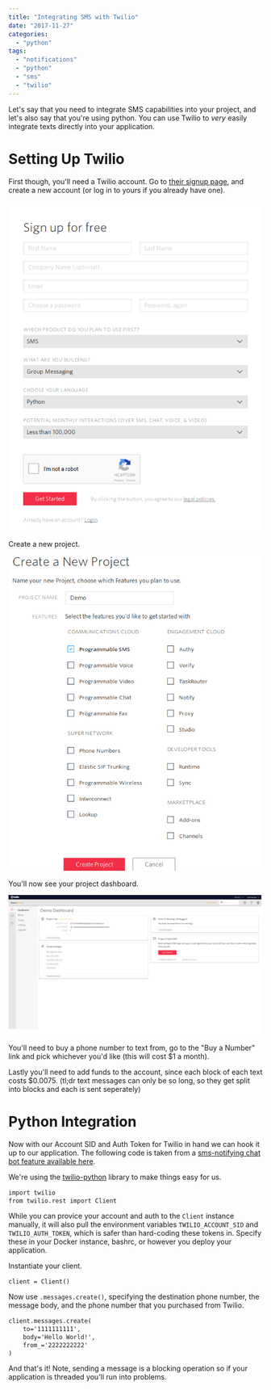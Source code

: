 ```yaml
---
title: "Integrating SMS with Twilio"
date: "2017-11-27"
categories: 
  - "python"
tags: 
  - "notifications"
  - "python"
  - "sms"
  - "twilio"
---
```


Let's say that you need to integrate SMS capabilities into your project, and let's also say that you're using python. You can use Twilio to _very_ easily integrate texts directly into your application.

# Setting Up Twilio

First though, you'll need a Twilio account. Go to [their signup page](https://www.twilio.com/try-twilio), and create a new account (or log in to yours if you already have one).

![](images/twilio.png)

Create a new project.

![](images/Screenshot-2017-11-27-Twilio-Console-Projects-Create.png)

You'll now see your project dashboard.

![](images/Screenshot-2017-11-27-Twilio-Cloud-Communications-Web-Service-API-for-building-Voice-and-SMS-Applications.png)

You'll need to buy a phone number to text from, go to the "Buy a Number" link and pick whichever you'd like (this will cost $1 a month).

Lastly you'll need to add funds to the account, since each block of each text costs $0.0075. (tl;dr text messages can only be so long, so they get split into blocks and each is sent seperately)

# Python Integration

Now with our Account SID and Auth Token for Twilio in hand we can hook it up to our application. The following code is taken from a [sms-notifying chat bot feature available here](https://github.com/TheDataLeek/fish/tree/master/cogs/notify).

We're using the [twilio-python](https://github.com/twilio/twilio-python) library to make things easy for us.

```
import twilio
from twilio.rest import Client
```

While you can provice your account and auth to the `Client` instance manually, it will also pull the environment variables `TWILIO_ACCOUNT_SID` and `TWILIO_AUTH_TOKEN`, which is safer than hard-coding these tokens in. Specify these in your Docker instance, bashrc, or however you deploy your application.

Instantiate your client.

```
client = Client()
```

Now use `.messages.create()`, specifying the destination phone number, the message body, and the phone number that you purchased from Twilio.

```
client.messages.create(
    to='1111111111',
    body='Hello World!',
    from_='2222222222'
)
```

And that's it! Note, sending a message is a blocking operation so if your application is threaded you'll run into problems.
